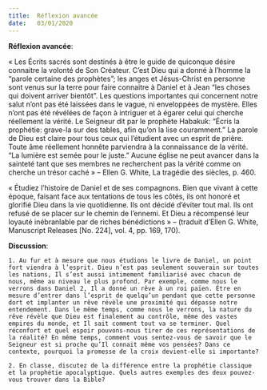 ```yaml
---
title:  Réflexion avancée
date:   03/01/2020
---
```


**Réflexion avancée**: 

« Les Écrits sacrés sont destinés à être le guide de quiconque désire connaitre la volonté de Son Créateur. C’est Dieu qui a donné à l’homme la “parole certaine des prophètes”; les anges et Jésus-Christ en personne sont venus sur la terre pour faire connaitre à Daniel et à Jean “les choses qui doivent arriver bientôt”. Les questions importantes qui concernent notre salut n’ont pas été laissées dans le vague, ni enveloppées de mystère. Elles n’ont pas été révélées de façon à intriguer et à égarer celui qui cherche réellement la vérité. Le Seigneur dit par le prophète Habakuk: “Écris la prophétie: grave-la sur des tables, afin qu’on la lise couramment.” La parole de Dieu est claire pour tous ceux qui l’étudient avec un esprit de prière. Toute âme réellement honnête parviendra à la connaissance de la vérité. “La lumière est semée pour le juste.” Aucune église ne peut avancer dans la sainteté tant que ses membres ne recherchent pas la vérité comme on cherche un trésor caché » – Ellen G. White, La tragédie des siècles, p. 460.

« Étudiez l’histoire de Daniel et de ses compagnons. Bien que vivant à cette époque, faisant face aux tentations de tous les côtés, ils ont honoré et glorifié Dieu dans la vie quotidienne. Ils ont décidé d’éviter tout mal. Ils ont refusé de se placer sur le chemin de l’ennemi. Et Dieu a récompensé leur loyauté inébranlable par de riches bénédictions » – (traduit d’Ellen G. White, Manuscript Releases [No. 224], vol. 4, pp. 169, 170).

**Discussion**:

`1. Au fur et à mesure que nous étudions le livre de Daniel, un point fort viendra à l’esprit. Dieu n’est pas seulement souverain sur toutes les nations, Il s’est aussi intimement familiarisé avec chacun de nous, même au niveau le plus profond. Par exemple, comme nous le verrons dans Daniel 2, Il a donné un rêve à un roi païen. Être en mesure d’entrer dans l’esprit de quelqu’un pendant que cette personne dort et implanter un rêve révèle une proximité qui dépasse notre entendement. Dans le même temps, comme nous le verrons, la nature du rêve révèle que Dieu est finalement au contrôle, même des vastes empires du monde, et Il sait comment tout va se terminer. Quel réconfort et quel espoir pouvons-nous tirer de ces représentations de la réalité? En même temps, comment vous sentez-vous de savoir que le Seigneur est si proche qu’Il connait même vos pensées? Dans ce contexte, pourquoi la promesse de la croix devient-elle si importante?`

`2. En classe, discutez de la différence entre la prophétie classique et la prophétie apocalyptique. Quels autres exemples des deux pouvez-vous trouver dans la Bible?`
